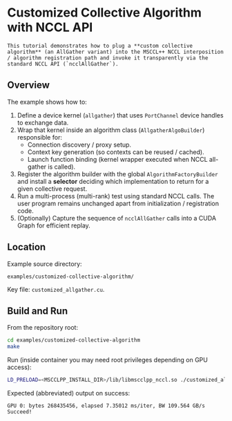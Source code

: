 # Customized Collective Algorithm with NCCL API

```{note}
This tutorial demonstrates how to plug a **custom collective algorithm** (an AllGather variant) into the MSCCL++ NCCL interposition / algorithm registration path and invoke it transparently via the standard NCCL API (`ncclAllGather`).
```

## Overview
The example shows how to:

1. Define a device kernel (`allgather`) that uses `PortChannel` device handles to exchange data.
2. Wrap that kernel inside an algorithm class (`AllgatherAlgoBuilder`) responsible for:
   - Connection discovery / proxy setup.
   - Context key generation (so contexts can be reused / cached).
   - Launch function binding (kernel wrapper executed when NCCL all-gather is called).
3. Register the algorithm builder with the global `AlgorithmFactoryBuilder` and install a **selector** deciding which implementation to return for a given collective request.
4. Run a multi-process (multi-rank) test using standard NCCL calls. The user program remains unchanged apart from initialization / registration code.
5. (Optionally) Capture the sequence of `ncclAllGather` calls into a CUDA Graph for efficient replay.

## Location
Example source directory:
```
examples/customized-collective-algorithm/
```
Key file: `customized_allgather.cu`.

## Build and Run
From the repository root:
```bash
cd examples/customized-collective-algorithm
make
```
Run (inside container you may need root privileges depending on GPU access):
```bash
LD_PRELOAD=<MSCCLPP_INSTALL_DIR>/lib/libmscclpp_nccl.so ./customized_allgather
```
Expected (abbreviated) output on success:
```
GPU 0: bytes 268435456, elapsed 7.35012 ms/iter, BW 109.564 GB/s
Succeed!
```
